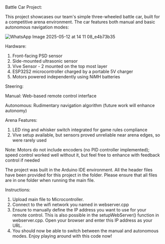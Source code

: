 Battle Car Project:

This project showcases our team's simple three-wheeled battle car, built for a competitive arena environment. The car features both manual and basic autonomous navigation modes:

![WhatsApp Image 2025-05-12 at 14 11 08_e4b73b35](https://github.com/user-attachments/assets/c0faf7d5-30ac-475a-991d-d5aa061d5639)

Hardware:
1. Front-facing PSD sensor
2. Side-mounted ultrasonic sensor
3. Vive Sensor - 2 mounted on the top most layer
4. ESP32S2 microcontroller charged by a portable 5V charger
5. Motors powered independently using NiMH batteries

Steering:

Manual: Web-based remote control interface

Autonomous: Rudimentary navigation algorithm (future work will enhance autonomy)

Arena Features:
1. LED ring and whisker switch integrated for game rules compliance
2. Vive setup available, but sensors proved unreliable near arena edges, so were rarely used

Note: Motors do not include encoders (no PID controller implemented); speed control worked well without it, but feel free to enhance with feedback control if needed

The project was built in the Arduino IDE environment. All the header files have been provided for this project in the folder. Please ensure that all files are in one folder when running the main file. 

Instructions:
1. Upload main file to Microcontroller.
2. Connect to the wifi network you named in webserver.cpp
3. Ensure to manually define the IP address you want to use for your remote control. This is also possible in the setupWebServer() function in webserver.cpp. Open your browser and enter this IP address as your URL.
4. You should now be able to switch between the manual and autonomous modes. Enjoy playing around with this code now!


